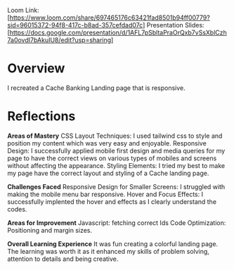 Loom Link: [https://www.loom.com/share/697465176c63421fad8501b94ff00779?sid=96015372-94f8-417c-b8ad-357cefdad07c]
Presentation Slides: [https://docs.google.com/presentation/d/1AFL7pSbltaPraOrQxb7vSsXblCzh7a0ovdI7bAkuIU8/edit?usp=sharing]

# Overview
I recreated a Cache Banking Landing page that is responsive.

# Reflections
**Areas of Mastery**
CSS Layout Techniques: I used tailwind css to style and position my content which was very easy and enjoyable.
Responsive Design: I successfully applied mobile first design and media queries for my page to have the correct views on various types of mobiles and screens without affecting the appearance.
Styling Elements: I tried my best to make my page have the correct layout and styling of a Cache landing page.

**Challenges Faced**
Responsive Design for Smaller Screens: I struggled with making the mobile menu bar responsive.
Hover and Focus Effects: I successfully implented the hover and effects as I clearly understand the codes.

**Areas for Improvement**
Javascript: fetching correct Ids
Code Optimization: Positioning and margin sizes.

**Overall Learning Experience**
It was fun creating a colorful landing page. The learning was worth it as it enhanced my skills of problem solving, attention to details and being creative.